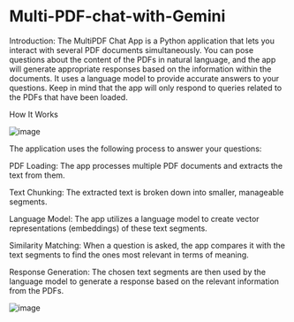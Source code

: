 # Multi-PDF-chat-with-Gemini
Introduction:
The MultiPDF Chat App is a Python application that lets you interact with several PDF documents simultaneously. You can pose questions about the content of the PDFs in natural language, and the app will generate appropriate responses based on the information within the documents. It uses a language model to provide accurate answers to your questions. Keep in mind that the app will only respond to queries related to the PDFs that have been loaded.

How It Works

![image](https://github.com/user-attachments/assets/3a815b77-6e31-4b8f-b0d5-fe3e3379165c)

The application uses the following process to answer your questions:

PDF Loading: The app processes multiple PDF documents and extracts the text from them.

Text Chunking: The extracted text is broken down into smaller, manageable segments.

Language Model: The app utilizes a language model to create vector representations (embeddings) of these text segments.

Similarity Matching: When a question is asked, the app compares it with the text segments to find the ones most relevant in terms of meaning.

Response Generation: The chosen text segments are then used by the language model to generate a response based on the relevant information from the PDFs.

![image](https://github.com/user-attachments/assets/2914aa9e-0d9b-432b-981b-79f9d34af9f6)
